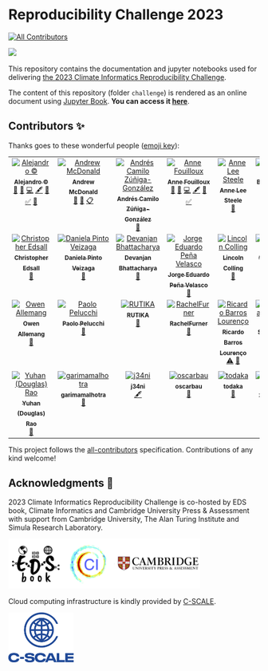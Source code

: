 # Reproducibility Challenge 2023

<!-- ALL-CONTRIBUTORS-BADGE:START - Do not remove or modify this section -->
[![All Contributors](https://img.shields.io/badge/all_contributors-30-orange.svg?style=flat-square)](#contributors-)
<!-- ALL-CONTRIBUTORS-BADGE:END -->

<img src="challenge/figures/splash-reproducibility-challenge.png">

This repository contains the documentation and jupyter notebooks used for delivering [the 2023 Climate Informatics Reproducibility Challenge](https://cambridge-iccs.github.io/climate-informatics-2023/reproducibility-challenge).

The content of this repository (folder `challenge`) is rendered as an online document using [Jupyter Book](https://jupyterbook.org/en/stable/intro.html). **You can access it [here](https://eds-book.github.io/reproducibility-challenge-2023)**.

## Contributors ✨

Thanks goes to these wonderful people ([emoji key](https://allcontributors.org/docs/en/emoji-key)):

<!-- ALL-CONTRIBUTORS-LIST:START - Do not remove or modify this section -->
<!-- prettier-ignore-start -->
<!-- markdownlint-disable -->
<table>
  <tbody>
    <tr>
      <td align="center" valign="top" width="12.5%"><a href="https://github.com/acocac"><img src="https://avatars.githubusercontent.com/u/13321552?v=4?s=100" width="100px;" alt="Alejandro ©"/><br /><sub><b>Alejandro ©</b></sub></a><br /><a href="#ideas-acocac" title="Ideas, Planning, & Feedback">🤔</a> <a href="#design-acocac" title="Design">🎨</a> <a href="https://github.com/eds-book/reproducibility-challenge-2023/commits?author=acocac" title="Code">💻</a> <a href="#content-acocac" title="Content">🖋</a> <a href="https://github.com/eds-book/reproducibility-challenge-2023/commits?author=acocac" title="Documentation">📖</a> <a href="#tutorial-acocac" title="Tutorials">✅</a> <a href="#blog-acocac" title="Blogposts">📝</a></td>
      <td align="center" valign="top" width="12.5%"><a href="https://github.com/ampersandmcd"><img src="https://avatars.githubusercontent.com/u/44277620?v=4?s=100" width="100px;" alt="Andrew McDonald"/><br /><sub><b>Andrew McDonald</b></sub></a><br /><a href="#ideas-ampersandmcd" title="Ideas, Planning, & Feedback">🤔</a> <a href="#promotion-ampersandmcd" title="Promotion">📣</a> <a href="#eventOrganizing-ampersandmcd" title="Event Organizing">📋</a></td>
      <td align="center" valign="top" width="12.5%"><a href="https://ancazugo.github.io"><img src="https://avatars.githubusercontent.com/u/33363093?v=4?s=100" width="100px;" alt="Andrés Camilo Zúñiga-González"/><br /><sub><b>Andrés Camilo Zúñiga-González</b></sub></a><br /><a href="#research-ancazugo" title="Research">🔬</a></td>
      <td align="center" valign="top" width="12.5%"><a href="http://www.mn.uio.no/geo/english/people/adm/annefou/"><img src="https://avatars.githubusercontent.com/u/8168508?v=4?s=100" width="100px;" alt="Anne Fouilloux"/><br /><sub><b>Anne Fouilloux</b></sub></a><br /><a href="#ideas-annefou" title="Ideas, Planning, & Feedback">🤔</a> <a href="#design-annefou" title="Design">🎨</a> <a href="https://github.com/eds-book/reproducibility-challenge-2023/commits?author=annefou" title="Code">💻</a> <a href="#content-annefou" title="Content">🖋</a> <a href="https://github.com/eds-book/reproducibility-challenge-2023/commits?author=annefou" title="Documentation">📖</a> <a href="#tutorial-annefou" title="Tutorials">✅</a></td>
      <td align="center" valign="top" width="12.5%"><a href="http://www.aleesteele.com"><img src="https://avatars.githubusercontent.com/u/18509789?v=4?s=100" width="100px;" alt="Anne Lee Steele"/><br /><sub><b>Anne Lee Steele</b></sub></a><br /><a href="#talk-aleesteele" title="Talks">📢</a></td>
      <td align="center" valign="top" width="12.5%"><a href="http://www.atmos.albany.edu/facstaff/brose/index.html"><img src="https://avatars.githubusercontent.com/u/9097307?v=4?s=100" width="100px;" alt="Brian Rose"/><br /><sub><b>Brian Rose</b></sub></a><br /><a href="#talk-brian-rose" title="Talks">📢</a></td>
      <td align="center" valign="top" width="12.5%"><a href="https://github.com/crlna16"><img src="https://avatars.githubusercontent.com/u/87019747?v=4?s=100" width="100px;" alt="Caroline Arnold"/><br /><sub><b>Caroline Arnold</b></sub></a><br /><a href="https://github.com/eds-book/reproducibility-challenge-2023/pulls?q=is%3Apr+reviewed-by%3Acrlna16" title="Reviewed Pull Requests">👀</a></td>
      <td align="center" valign="top" width="12.5%"><a href="http://csaybar.github.io"><img src="https://avatars.githubusercontent.com/u/16768318?v=4?s=100" width="100px;" alt="Cesar Aybar"/><br /><sub><b>Cesar Aybar</b></sub></a><br /><a href="#talk-csaybar" title="Talks">📢</a></td>
    </tr>
    <tr>
      <td align="center" valign="top" width="12.5%"><a href="https://github.com/christopheredsall"><img src="https://avatars.githubusercontent.com/u/1021204?v=4?s=100" width="100px;" alt="Christopher Edsall"/><br /><sub><b>Christopher Edsall</b></sub></a><br /><a href="https://github.com/eds-book/reproducibility-challenge-2023/pulls?q=is%3Apr+reviewed-by%3Achristopheredsall" title="Reviewed Pull Requests">👀</a></td>
      <td align="center" valign="top" width="12.5%"><a href="https://gitlab.com/dapivei"><img src="https://avatars.githubusercontent.com/u/30577740?v=4?s=100" width="100px;" alt="Daniela Pinto Veizaga"/><br /><sub><b>Daniela Pinto Veizaga</b></sub></a><br /><a href="#research-dapivei" title="Research">🔬</a></td>
      <td align="center" valign="top" width="12.5%"><a href="https://sites.google.com/site/bhattacharyadevanjan/home"><img src="https://avatars.githubusercontent.com/u/66441551?v=4?s=100" width="100px;" alt="Devanjan Bhattacharya"/><br /><sub><b>Devanjan Bhattacharya</b></sub></a><br /><a href="https://github.com/eds-book/reproducibility-challenge-2023/pulls?q=is%3Apr+reviewed-by%3Adbhatedin" title="Reviewed Pull Requests">👀</a></td>
      <td align="center" valign="top" width="12.5%"><a href="https://github.com/jedpe"><img src="https://avatars.githubusercontent.com/u/17885931?v=4?s=100" width="100px;" alt="Jorge Eduardo Peña Velasco"/><br /><sub><b>Jorge Eduardo Peña Velasco</b></sub></a><br /><a href="#research-jedpe" title="Research">🔬</a></td>
      <td align="center" valign="top" width="12.5%"><a href="http://research.colling.net.nz"><img src="https://avatars.githubusercontent.com/u/21215217?v=4?s=100" width="100px;" alt="Lincoln Colling"/><br /><sub><b>Lincoln Colling</b></sub></a><br /><a href="#talk-ljcolling" title="Talks">📢</a></td>
      <td align="center" valign="top" width="12.5%"><a href="https://github.com/asthanameghna"><img src="https://avatars.githubusercontent.com/u/34877328?v=4?s=100" width="100px;" alt="Meghna Asthana"/><br /><sub><b>Meghna Asthana</b></sub></a><br /><a href="https://github.com/eds-book/reproducibility-challenge-2023/pulls?q=is%3Apr+reviewed-by%3Aasthanameghna" title="Reviewed Pull Requests">👀</a></td>
      <td align="center" valign="top" width="12.5%"><a href="https://mukulikapahari.medium.com"><img src="https://avatars.githubusercontent.com/u/60316606?v=4?s=100" width="100px;" alt="Mukulika"/><br /><sub><b>Mukulika</b></sub></a><br /><a href="#research-Mukulikaa" title="Research">🔬</a></td>
      <td align="center" valign="top" width="12.5%"><a href="https://github.com/NHomer-Edi"><img src="https://avatars.githubusercontent.com/u/73164641?v=4?s=100" width="100px;" alt="NHomer-Edi"/><br /><sub><b>NHomer-Edi</b></sub></a><br /><a href="https://github.com/eds-book/reproducibility-challenge-2023/pulls?q=is%3Apr+reviewed-by%3ANHomer-Edi" title="Reviewed Pull Requests">👀</a></td>
    </tr>
    <tr>
      <td align="center" valign="top" width="12.5%"><a href="https://github.com/SkirOwen"><img src="https://avatars.githubusercontent.com/u/8680744?v=4?s=100" width="100px;" alt="Owen Allemang"/><br /><sub><b>Owen Allemang</b></sub></a><br /><a href="#research-SkirOwen" title="Research">🔬</a></td>
      <td align="center" valign="top" width="12.5%"><a href="https://github.com/polpel"><img src="https://avatars.githubusercontent.com/u/56694450?v=4?s=100" width="100px;" alt="Paolo Pelucchi"/><br /><sub><b>Paolo Pelucchi</b></sub></a><br /><a href="https://github.com/eds-book/reproducibility-challenge-2023/pulls?q=is%3Apr+reviewed-by%3Apolpel" title="Reviewed Pull Requests">👀</a></td>
      <td align="center" valign="top" width="12.5%"><a href="https://github.com/Rutika-16"><img src="https://avatars.githubusercontent.com/u/121792213?v=4?s=100" width="100px;" alt="RUTIKA"/><br /><sub><b>RUTIKA</b></sub></a><br /><a href="#research-Rutika-16" title="Research">🔬</a></td>
      <td align="center" valign="top" width="12.5%"><a href="https://github.com/RachelFurner"><img src="https://avatars.githubusercontent.com/u/47982456?v=4?s=100" width="100px;" alt="RachelFurner"/><br /><sub><b>RachelFurner</b></sub></a><br /><a href="https://github.com/eds-book/reproducibility-challenge-2023/pulls?q=is%3Apr+reviewed-by%3ARachelFurner" title="Reviewed Pull Requests">👀</a></td>
      <td align="center" valign="top" width="12.5%"><a href="http://about.me/ricardobarroslourenco"><img src="https://avatars.githubusercontent.com/u/7102375?v=4?s=100" width="100px;" alt="Ricardo Barros Lourenço"/><br /><sub><b>Ricardo Barros Lourenço</b></sub></a><br /><a href="https://github.com/eds-book/reproducibility-challenge-2023/commits?author=ricardobarroslourenco" title="Tests">⚠️</a> <a href="#promotion-ricardobarroslourenco" title="Promotion">📣</a></td>
      <td align="center" valign="top" width="12.5%"><a href="https://uk.linkedin.com/in/sebastianlunavalero/en"><img src="https://avatars.githubusercontent.com/u/5345517?v=4?s=100" width="100px;" alt="Sebastian Luna-Valero"/><br /><sub><b>Sebastian Luna-Valero</b></sub></a><br /><a href="#platform-sebastian-luna-valero" title="Packaging/porting to new platform">📦</a> <a href="#infra-sebastian-luna-valero" title="Infrastructure (Hosting, Build-Tools, etc)">🚇</a> <a href="#talk-sebastian-luna-valero" title="Talks">📢</a></td>
      <td align="center" valign="top" width="12.5%"><a href="https://github.com/ViktorDomazetoski"><img src="https://avatars.githubusercontent.com/u/101590116?v=4?s=100" width="100px;" alt="Viktor Domazetoski"/><br /><sub><b>Viktor Domazetoski</b></sub></a><br /><a href="#research-ViktorDomazetoski" title="Research">🔬</a></td>
      <td align="center" valign="top" width="12.5%"><a href="https://github.com/VladimirVisnovsky"><img src="https://avatars.githubusercontent.com/u/80093856?v=4?s=100" width="100px;" alt="Vladimír Višňovský"/><br /><sub><b>Vladimír Višňovský</b></sub></a><br /><a href="#platform-VladimirVisnovsky" title="Packaging/porting to new platform">📦</a> <a href="#infra-VladimirVisnovsky" title="Infrastructure (Hosting, Build-Tools, etc)">🚇</a></td>
    </tr>
    <tr>
      <td align="center" valign="top" width="12.5%"><a href="https://github.com/geo-yrao"><img src="https://avatars.githubusercontent.com/u/38257268?v=4?s=100" width="100px;" alt="Yuhan (Douglas) Rao"/><br /><sub><b>Yuhan (Douglas) Rao</b></sub></a><br /><a href="#blog-geo-yrao" title="Blogposts">📝</a></td>
      <td align="center" valign="top" width="12.5%"><a href="https://github.com/garimamalhotra"><img src="https://avatars.githubusercontent.com/u/7003802?v=4?s=100" width="100px;" alt="garimamalhotra"/><br /><sub><b>garimamalhotra</b></sub></a><br /><a href="#research-garimamalhotra" title="Research">🔬</a></td>
      <td align="center" valign="top" width="12.5%"><a href="https://github.com/j34ni"><img src="https://avatars.githubusercontent.com/u/44261743?v=4?s=100" width="100px;" alt="j34ni"/><br /><sub><b>j34ni</b></sub></a><br /><a href="#content-j34ni" title="Content">🖋</a></td>
      <td align="center" valign="top" width="12.5%"><a href="https://github.com/oscarbau"><img src="https://avatars.githubusercontent.com/u/41731874?v=4?s=100" width="100px;" alt="oscarbau"/><br /><sub><b>oscarbau</b></sub></a><br /><a href="https://github.com/eds-book/reproducibility-challenge-2023/pulls?q=is%3Apr+reviewed-by%3Aoscarbau" title="Reviewed Pull Requests">👀</a></td>
      <td align="center" valign="top" width="12.5%"><a href="https://github.com/todaka"><img src="https://avatars.githubusercontent.com/u/16473778?v=4?s=100" width="100px;" alt="todaka"/><br /><sub><b>todaka</b></sub></a><br /><a href="https://github.com/eds-book/reproducibility-challenge-2023/pulls?q=is%3Apr+reviewed-by%3Atodaka" title="Reviewed Pull Requests">👀</a></td>
      <td align="center" valign="top" width="12.5%"><a href="https://github.com/xhejtman"><img src="https://avatars.githubusercontent.com/u/22795052?v=4?s=100" width="100px;" alt="xhejtman"/><br /><sub><b>xhejtman</b></sub></a><br /><a href="#platform-xhejtman" title="Packaging/porting to new platform">📦</a> <a href="#infra-xhejtman" title="Infrastructure (Hosting, Build-Tools, etc)">🚇</a></td>
    </tr>
  </tbody>
</table>

<!-- markdownlint-restore -->
<!-- prettier-ignore-end -->

<!-- ALL-CONTRIBUTORS-LIST:END -->

This project follows the [all-contributors](https://github.com/all-contributors/all-contributors) specification. Contributions of any kind welcome!

## Acknowledgments 🙌 
2023 Climate Informatics Reproducibility Challenge is co-hosted by EDS book, Climate Informatics and Cambridge University Press & Assessment with support from Cambridge University, The Alan Turing Institute and Simula Research Laboratory.

<img src="challenge/figures/logos-organisers.png" height="100">

Cloud computing infrastructure is kindly provided by [C-SCALE](https://c-scale.eu/).

<img src="challenge/figures/logo-c-scale-vertical-blue.png" height="100">
